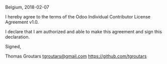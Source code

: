 Belgium, 2018-02-07

I hereby agree to the terms of the Odoo Individual Contributor License
Agreement v1.0.

I declare that I am authorized and able to make this agreement and sign this
declaration.

Signed,

Thomas Groutars tgroutars@gmail.com https://github.com/tgroutars
